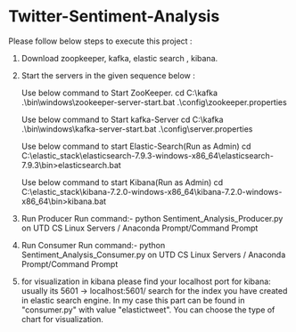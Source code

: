 # Twitter-Sentiment-Analysis
Please follow below steps to execute this project :
1) Download zoopkeeper, kafka, elastic search , kibana. 
2) Start the servers in the given sequence below : 

      Use below command to Start ZooKeeper.
      cd C:\kafka .\bin\windows\zookeeper-server-start.bat .\config\zookeeper.properties

      Use below command to Start kafka-Server 
            cd C:\kafka .\bin\windows\kafka-server-start.bat .\config\server.properties

      Use below command to start Elastic-Search(Run as Admin)
            cd C:\elastic_stack\elasticsearch-7.9.3-windows-x86_64\elasticsearch-7.9.3\bin>elasticsearch.bat

      Use below command to start Kibana(Run as Admin)
            cd C:\elastic_stack\kibana-7.2.0-windows-x86_64\kibana-7.2.0-windows-x86_64\bin>kibana.bat

3) Run Producer
Run command:- python Sentiment_Analysis_Producer.py on UTD CS Linux Servers / Anaconda Prompt/Command Prompt

4) Run Consumer
Run command:- python Sentiment_Analysis_Consumer.py on UTD CS Linux Servers / Anaconda Prompt/Command Prompt

5) for visualization in kibana please find your localhost port for kibana: usually its 5601 -> localhost:5601/
search for the index you have created in elastic search engine. In my case this part can be found in "consumer.py" with value "elastictweet".
You can choose the type of chart for visualization.
